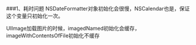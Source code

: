 ###1、耗时问题
NSDateFormatter对象初始化会很慢，NSCalendar也是，保证这个变量只初始化一次。

UIImage加载图片的时候，imagedNamed初始化会缓存，imageWithContentsOfFile初始化不缓存
